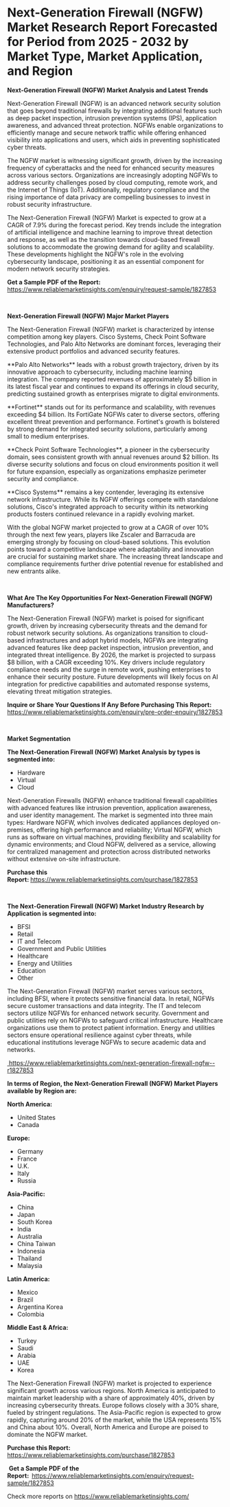 <p><h1>Next-Generation Firewall (NGFW) Market Research Report Forecasted for Period from 2025 -  2032 by Market Type, Market Application, and Region</h1></p><p><strong>Next-Generation Firewall (NGFW) Market Analysis and Latest Trends</strong></p>
<p><p>Next-Generation Firewall (NGFW) is an advanced network security solution that goes beyond traditional firewalls by integrating additional features such as deep packet inspection, intrusion prevention systems (IPS), application awareness, and advanced threat protection. NGFWs enable organizations to efficiently manage and secure network traffic while offering enhanced visibility into applications and users, which aids in preventing sophisticated cyber threats.</p><p>The NGFW market is witnessing significant growth, driven by the increasing frequency of cyberattacks and the need for enhanced security measures across various sectors. Organizations are increasingly adopting NGFWs to address security challenges posed by cloud computing, remote work, and the Internet of Things (IoT). Additionally, regulatory compliance and the rising importance of data privacy are compelling businesses to invest in robust security infrastructure.</p><p>The Next-Generation Firewall (NGFW) Market is expected to grow at a CAGR of 7.9% during the forecast period. Key trends include the integration of artificial intelligence and machine learning to improve threat detection and response, as well as the transition towards cloud-based firewall solutions to accommodate the growing demand for agility and scalability. These developments highlight the NGFW's role in the evolving cybersecurity landscape, positioning it as an essential component for modern network security strategies.</p></p>
<p><strong>Get a Sample PDF of the Report:&nbsp;</strong> <a href="https://www.reliablemarketinsights.com/enquiry/request-sample/1827853?utm_campaign=2441&utm_medium=2&utm_source=Github&utm_content=ia&utm_term=11032025&utm_id=next-generation-firewall-ngfw">https://www.reliablemarketinsights.com/enquiry/request-sample/1827853</a></p>
<p>&nbsp;</p>
<p><strong>Next-Generation Firewall (NGFW) Major Market Players</strong></p>
<p><p>The Next-Generation Firewall (NGFW) market is characterized by intense competition among key players. Cisco Systems, Check Point Software Technologies, and Palo Alto Networks are dominant forces, leveraging their extensive product portfolios and advanced security features.</p><p>**Palo Alto Networks** leads with a robust growth trajectory, driven by its innovative approach to cybersecurity, including machine learning integration. The company reported revenues of approximately $5 billion in its latest fiscal year and continues to expand its offerings in cloud security, predicting sustained growth as enterprises migrate to digital environments.</p><p>**Fortinet** stands out for its performance and scalability, with revenues exceeding $4 billion. Its FortiGate NGFWs cater to diverse sectors, offering excellent threat prevention and performance. Fortinet's growth is bolstered by strong demand for integrated security solutions, particularly among small to medium enterprises.</p><p>**Check Point Software Technologies**, a pioneer in the cybersecurity domain, sees consistent growth with annual revenues around $2 billion. Its diverse security solutions and focus on cloud environments position it well for future expansion, especially as organizations emphasize perimeter security and compliance.</p><p>**Cisco Systems** remains a key contender, leveraging its extensive network infrastructure. While its NGFW offerings compete with standalone solutions, Cisco's integrated approach to security within its networking products fosters continued relevance in a rapidly evolving market.</p><p>With the global NGFW market projected to grow at a CAGR of over 10% through the next few years, players like Zscaler and Barracuda are emerging strongly by focusing on cloud-based solutions. This evolution points toward a competitive landscape where adaptability and innovation are crucial for sustaining market share. The increasing threat landscape and compliance requirements further drive potential revenue for established and new entrants alike.</p></p>
<p>&nbsp;</p>
<p><strong>What Are The Key Opportunities For Next-Generation Firewall (NGFW) Manufacturers?</strong></p>
<p><p>The Next-Generation Firewall (NGFW) market is poised for significant growth, driven by increasing cybersecurity threats and the demand for robust network security solutions. As organizations transition to cloud-based infrastructures and adopt hybrid models, NGFWs are integrating advanced features like deep packet inspection, intrusion prevention, and integrated threat intelligence. By 2026, the market is projected to surpass $8 billion, with a CAGR exceeding 10%. Key drivers include regulatory compliance needs and the surge in remote work, pushing enterprises to enhance their security posture. Future developments will likely focus on AI integration for predictive capabilities and automated response systems, elevating threat mitigation strategies.</p></p>
<p><strong>Inquire or Share Your Questions If Any Before Purchasing This Report:</strong> <a href="https://www.reliablemarketinsights.com/enquiry/pre-order-enquiry/1827853?utm_campaign=2441&utm_medium=2&utm_source=Github&utm_content=ia&utm_term=11032025&utm_id=next-generation-firewall-ngfw">https://www.reliablemarketinsights.com/enquiry/pre-order-enquiry/1827853</a></p>
<p>&nbsp;</p>
<p><strong>Market Segmentation</strong></p>
<p><strong>The Next-Generation Firewall (NGFW) Market Analysis by types is segmented into:</strong></p>
<p><ul><li>Hardware</li><li>Virtual</li><li>Cloud</li></ul></p>
<p><p>Next-Generation Firewalls (NGFW) enhance traditional firewall capabilities with advanced features like intrusion prevention, application awareness, and user identity management. The market is segmented into three main types: Hardware NGFW, which involves dedicated appliances deployed on-premises, offering high performance and reliability; Virtual NGFW, which runs as software on virtual machines, providing flexibility and scalability for dynamic environments; and Cloud NGFW, delivered as a service, allowing for centralized management and protection across distributed networks without extensive on-site infrastructure.</p></p>
<p><strong>Purchase this Report:&nbsp;</strong><a href="https://www.reliablemarketinsights.com/purchase/1827853?utm_campaign=2441&utm_medium=2&utm_source=Github&utm_content=ia&utm_term=11032025&utm_id=next-generation-firewall-ngfw">https://www.reliablemarketinsights.com/purchase/1827853</a></p>
<p>&nbsp;</p>
<p><strong>The Next-Generation Firewall (NGFW) Market Industry Research by Application is segmented into:</strong></p>
<p><ul><li>BFSI</li><li>Retail</li><li>IT and Telecom</li><li>Government and Public Utilities</li><li>Healthcare</li><li>Energy and Utilities</li><li>Education</li><li>Other</li></ul></p>
<p><p>The Next-Generation Firewall (NGFW) market serves various sectors, including BFSI, where it protects sensitive financial data. In retail, NGFWs secure customer transactions and data integrity. The IT and telecom sectors utilize NGFWs for enhanced network security. Government and public utilities rely on NGFWs to safeguard critical infrastructure. Healthcare organizations use them to protect patient information. Energy and utilities sectors ensure operational resilience against cyber threats, while educational institutions leverage NGFWs to secure academic data and networks.</p></p>
<p><a href="https://www.reliablemarketinsights.com/next-generation-firewall-ngfw--r1827853?utm_campaign=2441&utm_medium=2&utm_source=Github&utm_content=ia&utm_term=11032025&utm_id=next-generation-firewall-ngfw">&nbsp;https://www.reliablemarketinsights.com/next-generation-firewall-ngfw--r1827853</a></p>
<p><strong>In terms of Region, the Next-Generation Firewall (NGFW) Market Players available by Region are:</strong></p>
<p>
    <p> <strong> North America: </strong>
        <ul>
            <li>United States</li>
            <li>Canada</li>
        </ul>
        </p> 
    <p> <strong> Europe: </strong>
        <ul>
            <li>Germany</li>
            <li>France</li>
            <li>U.K.</li>
            <li>Italy</li>
            <li>Russia</li>
        </ul>
        </p> 
    <p> <strong> Asia-Pacific: </strong>
        <ul>
            <li>China</li>
            <li>Japan</li>
            <li>South Korea</li>
            <li>India</li>
            <li>Australia</li>
            <li>China Taiwan</li>
            <li>Indonesia</li>
            <li>Thailand</li>
            <li>Malaysia</li>
        </ul>
        </p> 
    <p> <strong> Latin America: </strong>
        <ul>
            <li>Mexico</li>
            <li>Brazil</li>
            <li>Argentina Korea</li>
            <li>Colombia</li>
        </ul>
        </p> 
    <p> <strong> Middle East & Africa: </strong>
        <ul>
            <li>Turkey</li>
            <li>Saudi</li>
            <li>Arabia</li>
            <li>UAE</li>
            <li>Korea</li>
        </ul>
    </p>
    </p>
<p><p>The Next-Generation Firewall (NGFW) market is projected to experience significant growth across various regions. North America is anticipated to maintain market leadership with a share of approximately 40%, driven by increasing cybersecurity threats. Europe follows closely with a 30% share, fueled by stringent regulations. The Asia-Pacific region is expected to grow rapidly, capturing around 20% of the market, while the USA represents 15% and China about 10%. Overall, North America and Europe are poised to dominate the NGFW market.</p></p>
<p><strong>Purchase this Report: </strong><a href="https://www.reliablemarketinsights.com/purchase/1827853?utm_campaign=2441&utm_medium=2&utm_source=Github&utm_content=ia&utm_term=11032025&utm_id=next-generation-firewall-ngfw">https://www.reliablemarketinsights.com/purchase/1827853</a></p>
<p>&nbsp;<strong>Get a Sample PDF of the Report:&nbsp;&nbsp;</strong><a href="https://www.reliablemarketinsights.com/enquiry/request-sample/1827853?utm_campaign=2441&utm_medium=2&utm_source=Github&utm_content=ia&utm_term=11032025&utm_id=next-generation-firewall-ngfw">https://www.reliablemarketinsights.com/enquiry/request-sample/1827853</a></p>
<p><strong></strong></p>
<p>Check more reports on <a href="https://www.reliablemarketinsights.com/?utm_campaign=2441&utm_medium=2&utm_source=Github&utm_content=ia&utm_term=11032025&utm_id=next-generation-firewall-ngfw">https://www.reliablemarketinsights.com/</a></p>